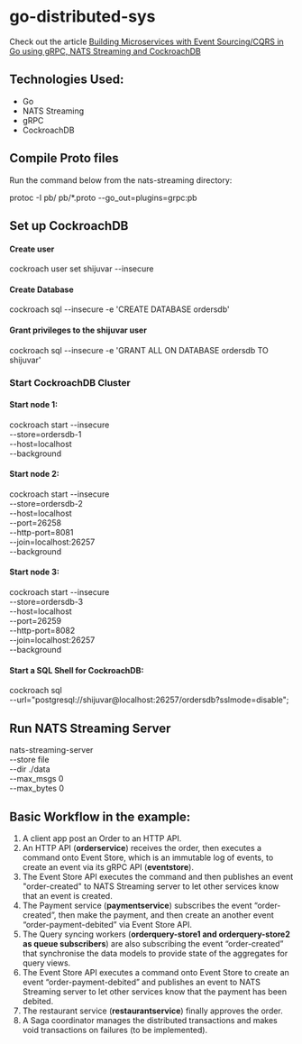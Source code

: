 # go-distributed-sys

Check out the article [Building Microservices with Event Sourcing/CQRS in Go using gRPC, NATS Streaming and CockroachDB](https://medium.com/@shijuvar/building-microservices-with-event-sourcing-cqrs-in-go-using-grpc-nats-streaming-and-cockroachdb-983f650452aa)
## Technologies Used: 
* Go
* NATS Streaming
* gRPC
* CockroachDB


## Compile Proto files
Run the command below from the nats-streaming directory:

protoc -I pb/ pb/*.proto --go_out=plugins=grpc:pb

## Set up CockroachDB

#### Create user
cockroach user set shijuvar --insecure

#### Create Database
cockroach sql --insecure -e 'CREATE DATABASE ordersdb'

#### Grant privileges to the shijuvar user
cockroach sql --insecure -e 'GRANT ALL ON DATABASE ordersdb TO shijuvar'

### Start CockroachDB Cluster 

#### Start node 1:
cockroach start --insecure \
--store=ordersdb-1 \
--host=localhost \
--background

#### Start node 2:
cockroach start --insecure \
--store=ordersdb-2 \
--host=localhost \
--port=26258 \
--http-port=8081 \
--join=localhost:26257 \
--background

#### Start node 3:
cockroach start --insecure \
--store=ordersdb-3 \
--host=localhost \
--port=26259 \
--http-port=8082 \
--join=localhost:26257 \
--background

#### Start a SQL Shell for CockroachDB:
cockroach sql \
--url="postgresql://shijuvar@localhost:26257/ordersdb?sslmode=disable";

## Run NATS Streaming Server
nats-streaming-server \
--store file \
--dir ./data \
--max_msgs 0 \
--max_bytes 0

## Basic Workflow in the example:
1. A client app post an Order to an HTTP API.
2. An HTTP API (**orderservice**) receives the order, then executes a command onto Event Store, which is an immutable log of events, to create an event via its gRPC API (**eventstore**). 
3. The Event Store API executes the command and then publishes an event "order-created" to NATS Streaming server to let other services know that an event is created.
4. The Payment service (**paymentservice**) subscribes the event “order-created”, then make the payment, and then create an another event “order-payment-debited” via Event Store API. 
5. The Query syncing workers (**orderquery-store1 and orderquery-store2 as queue subscribers**) are also subscribing the event “order-created” that synchronise the data models to provide state of the aggregates for query views.
6. The Event Store API executes a command onto Event Store to create an event “order-payment-debited” and publishes an event to NATS Streaming server to let other services know that the payment has been debited.
7. The restaurant service (**restaurantservice**) finally approves the order.
8. A Saga coordinator manages the distributed transactions and makes void transactions on failures (to be implemented). 

